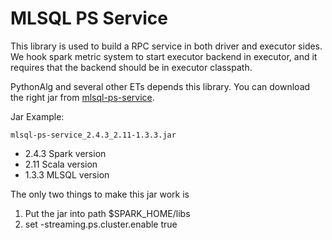 # MLSQL PS Service 

This library is used to build a RPC service in both driver and 
executor sides. We hook spark metric system to start executor backend 
in executor, and it requires that the backend should be in executor classpath.

PythonAlg and several other ETs depends this library. You can download
the right jar from [mlsql-ps-service](http://download.mlsql.tech/1.3.0-SNAPSHOT).

Jar Example:
```
mlsql-ps-service_2.4.3_2.11-1.3.3.jar 
```

* 2.4.3  Spark version
* 2.11   Scala version
* 1.3.3  MLSQL version

The only two things to make this jar work is 

1. Put the jar into path $SPARK_HOME/libs
2. set -streaming.ps.cluster.enable true 



